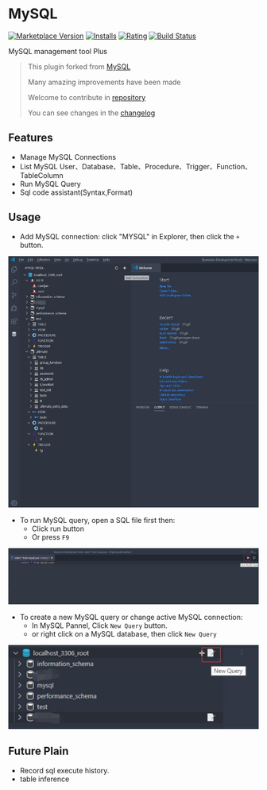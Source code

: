# MySQL

[![Marketplace Version](https://vsmarketplacebadge.apphb.com/version-short/cweijan.vscode-mysql-manager.svg)](https://marketplace.visualstudio.com/items?itemName=cweijan.vscode-mysql-manager) [![Installs](https://vsmarketplacebadge.apphb.com/installs-short/cweijan.vscode-mysql-manager.svg)](https://marketplace.visualstudio.com/items?itemName=cweijan.vscode-mysql-manager) [![Rating](https://vsmarketplacebadge.apphb.com/rating-short/cweijan.vscode-mysql-manager.svg)](https://marketplace.visualstudio.com/items?itemName=cweijan.vscode-mysql-manager) [![Build Status](https://travis-ci.org/formulahendry/vscode-mysql.svg?branch=master)](https://travis-ci.org/formulahendry/vscode-mysql)

MySQL management tool Plus


> This plugin forked from [MySQL](https://marketplace.visualstudio.com/items?itemName=formulahendry.vscode-mysql)
> 
> Many amazing improvements have been made
> 
> Welcome to contribute in [repository](https://github.com/cweijan/vscode-mysql)
>
> You can see changes in the [changelog](/CHANGELOG.md)

## Features

* Manage MySQL Connections 
* List MySQL User、Database、Table、Procedure、Trigger、Function、TableColumn
* Run MySQL Query
* Sql code assistant(Syntax,Format)

## Usage

* Add MySQL connection: click "MYSQL" in Explorer, then click the `+` button.

![connection](images/connection.jpg)

* To run MySQL query, open a SQL file first then:
  * Click run button
  * Or press `F9` 

![run](images/run.jpg)

* To create a new MySQL query or change active MySQL connection:
  * In MySQL Pannel, Click `New Query` button.
  * or right click on a MySQL database, then click `New Query`

![newquery](images/newquery.jpg)

<!-- ## Settings

* `vscode-mysql.maxTableCount`: The maximum table count shown in the tree view. (Default is **500**) -->

## Future Plain
- Record sql execute history.
- table inference